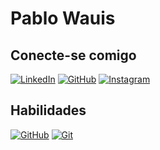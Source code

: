 # Pablo Wauis

## Conecte-se comigo

[![LinkedIn](https://img.shields.io/badge/LinkedIn-000?style=for-the-badge&logo=linkedin&logoColor=0E76A8)](https://www.linkedin.com/in/pablowauis/)
[![GitHub](https://img.shields.io/badge/GitHub-100000?style=for-the-badge&logo=github&logoColor=white)](https://github.com/pablowauis)
[![Instagram](https://img.shields.io/badge/Instagram-000?style=for-the-badge&logo=Instagram)](https://www.instagram.com/wauis_/)

## Habilidades

[![GitHub](https://img.shields.io/badge/GitHub-000?style=for-the-badge&logo=github)](https://docs.github.com/)
[![Git](https://img.shields.io/badge/Git-000?style=for-the-badge&logo=git&logoColor=E94D5F)](https://git-scm.com/doc)

